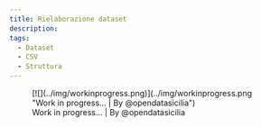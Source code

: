 ```yaml
---
title: Rielaborazione dataset
description: 
tags:
  - Dataset
  - CSV
  - Struttura  
---
```


<figure markdown>
[![](../img/workinprogress.png)](../img/workinprogress.png "Work in progress... | By @opendatasicilia")
  <figcaption>Work in progress... | By @opendatasicilia</figcaption>
</figure>